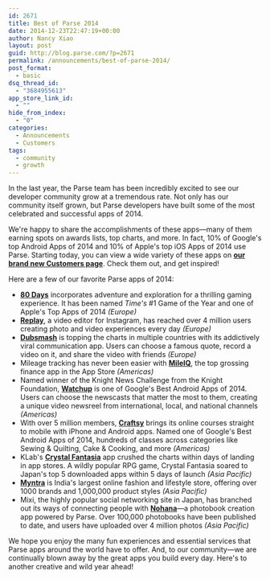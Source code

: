 ```yaml
---
id: 2671
title: Best of Parse 2014
date: 2014-12-23T22:47:19+00:00
author: Nancy Xiao
layout: post
guid: http://blog.parse.com/?p=2671
permalink: /announcements/best-of-parse-2014/
post_format:
  - basic
dsq_thread_id:
  - "3684955613"
app_store_link_id:
  - ""
hide_from_index:
  - "0"
categories:
  - Announcements
  - Customers
tags:
  - community
  - growth
---
```

In the last year, the Parse team has been incredibly excited to see our developer community grow at a tremendous rate. Not only has our community itself grown, but Parse developers have built some of the most celebrated and successful apps of 2014.

We're happy to share the accomplishments of these apps—many of them earning spots on awards lists, top charts, and more. In fact, 10% of Google's top Android Apps of 2014 and 10% of Apple's top iOS Apps of 2014 use Parse. Starting today, you can view a wide variety of these apps on <a href="http://www.parse.com/customers" target="_blank"><b>our brand new Customers page</b></a>. Check them out, and get inspired!

Here are a few of our favorite Parse apps of 2014:

<ul class="standard-list">
  <li>
    <a href="http://www.inklestudios.com/80days/" target="_blank"><strong>80 Days</strong></a> incorporates adventure and exploration for a thrilling gaming experience. It has been named <i>Time's</i> #1 Game of the Year and one of Apple's Top Apps of 2014 <i>(Europe)</i>
  </li>
  <li>
    <a href="http://replayapp.com/" target="_blank"><strong>Replay</strong></a>, a video editor for Instagram, has reached over 4 million users creating photo and video experiences every day <i>(Europe)</i>
  </li>
  <li>
    <strong><a href="http://www.dubsmash.com/" target="_blank">Dubsmash</a></strong> is topping the charts in multiple countries with its addictively viral communication app. Users can choose a famous quote, record a video on it, and share the video with friends <i>(Europe)</i>
  </li>
  <li>
    Mileage tracking has never been easier with <a href="https://www.mileiq.com/" target="_blank"><strong>MileIQ</strong></a>, the top grossing finance app in the App Store <i>(Americas)</i>
  </li>
  <li>
    Named winner of the Knight News Challenge from the Knight Foundation, <a href="http://watchup.com/" target="_blank"><strong>Watchup</strong></a> is one of Google's Best Android Apps of 2014. Users can choose the newscasts that matter the most to them, creating a unique video newsreel from international, local, and national channels <i>(Americas)</i>
  </li>
  <li>
    With over 5 million members, <a href="http://www.craftsy.com/" target="_blank"><strong>Craftsy</strong></a> brings its online courses straight to mobile with iPhone and Android apps. Named one of Google's Best Android Apps of 2014, hundreds of classes across categories like Sewing & Quilting, Cake & Cooking, and more <i>(Americas)</i>
  </li>
  <li>
    KLab's <a href="https://www.crystalfantasia.com/index.php" target="_blank"><strong>Crystal Fantasia</strong></a> app crushed the charts within days of landing in app stores. A wildly popular RPG game, Crystal Fantasia soared to Japan's top 5 downloaded apps within 5 days of launch <i>(Asia Pacific)</i>
  </li>
  <li>
    <a href="http://www.myntra.com/" target="_blank"><strong>Myntra</strong></a> is India's largest online fashion and lifestyle store, offering over 1000 brands and 1,000,000 product styles <i>(Asia Pacific)</i>
  </li>
  <li>
    Mixi, the highly popular social networking site in Japan, has branched out its ways of connecting people with <a href="http://nohana.jp/" target="_blank"><strong>Nohana</strong></a>—a photobook creation app powered by Parse. Over 100,000 photobooks have been published to date, and users have uploaded over 4 million photos <i>(Asia Pacific)</i>
  </li>
</ul>

We hope you enjoy the many fun experiences and essential services that Parse apps around the world have to offer. And, to our community—we are continually blown away by the great apps you build every day. Here's to another creative and wild year ahead!